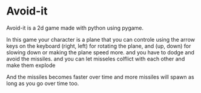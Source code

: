 # Avoid-it
Avoid-it is a 2d game made with python using pygame.

In this game your character is a plane that you can controle using the arrow keys on the keyboard
(right, left) for rotating the plane, and (up, down) for slowing down or making the plane speed more.
and you have to dodge and avoid the missiles.
and you can let misseles colflict with each other and make them explode

And the missiles becomes faster over time
and more missiles will spawn as long as you go over time too.
